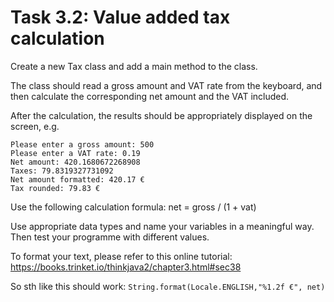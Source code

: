 # Task 3.2: Value added tax calculation

Create a new Tax class and add a main method to the class.

The class should read a gross amount and VAT rate from the keyboard, and then calculate the corresponding net amount and
the VAT included.

After the calculation, the results should be appropriately displayed on the screen, e.g.

```
Please enter a gross amount: 500
Please enter a VAT rate: 0.19
Net amount: 420.1680672268908
Taxes: 79.8319327731092
Net amount formatted: 420.17 €
Tax rounded: 79.83 €
```

Use the following calculation formula:
net = gross / (1 + vat)

Use appropriate data types and name your variables in a meaningful way. Then test your programme with different values.

To format your text, please refer to this online tutorial:
https://books.trinket.io/thinkjava2/chapter3.html#sec38

So sth like this should work: `String.format(Locale.ENGLISH,"%1.2f €", net)`
